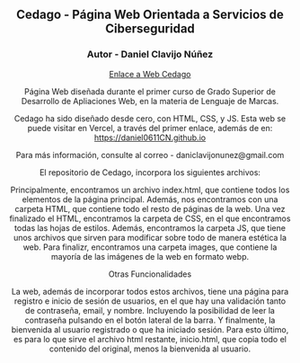 <h2 align="center">Cedago - Página Web Orientada a Servicios de Ciberseguridad</h2>
<h3 align="center">Autor - Daniel Clavijo Núñez</h3>

<div align="center">
  
  <a href="https://cedago.vercel.app">Enlace a Web Cedago</a>
  
  <p>Página Web diseñada durante el primer curso de Grado Superior de Desarrollo de Apliaciones Web, en la materia de      Lenguaje de Marcas.</p>
  
  <p>Cedago ha sido diseñado desde cero, con HTML, CSS, y JS. Esta web se puede visitar en Vercel, a través del primer     enlace, además de en: <a href = "https://daniel0611CN.github.io"><br>https://daniel0611CN.github.io</br></a></p>
  
  <p>Para más información, consulte al correo - daniclavijonunez@gmail.com</p>
  
  <p>El repositorio de Cedago, incorpora los siguientes archivos:</p>
  
  <p>Principalmente, encontramos un archivo index.html, que contiene todos los elementos de la página principal. Además,   nos encontramos con una carpeta HTML, que contiene todo el resto de páginas de la web. Una vez finalizado el HTML,        encontramos la carpeta de CSS, en el que encontramos todas las hojas de estilos. Además, encontramos la carpeta JS,      que tiene unos archivos que sirven para modificar sobre todo de manera estética la web. Para finalizr, encontramos una carpeta images, que contiene la mayoría de las imágenes de la web en formato webp.</p>
  
  <p>Otras Funcionalidades</p>
  <p>La web, además de incorporar todos estos archivos, tiene una página para registro e inicio de sesión de usuarios,     en el que hay una validación tanto de contraseña, email, y nombre. Incluyendo la posibilidad de leer la contraseña pulsando en el botón lateral de la barra. Y finalmente, la bienvenida al usuario registrado o que ha iniciado sesión.    Para esto último, es para lo que sirve el archivo html restante, inicio.html, que copia todo el contenido del original, menos la bienvenida al usuario.</p>
  
</div>
